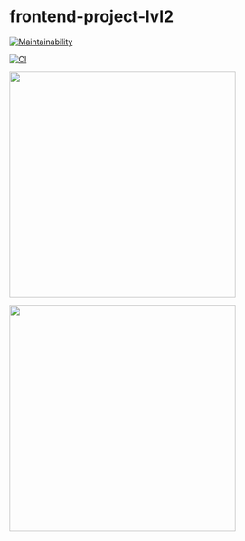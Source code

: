# frontend-project-lvl2

[![Maintainability](https://api.codeclimate.com/v1/badges/e6d214becbb8b771e950/maintainability)](https://codeclimate.com/github/DaniilStr/frontend-project-lvl2/maintainability)

[![CI](https://github.com/DaniilStr/frontend-project-lvl2/workflows/CI/badge.svg)](https://github.com/DaniilStr/frontend-project-lvl2/actions)

<p>
<a href="https://asciinema.org/a/KUlTJWyVVhvLVug0d8jSgZm8F" target="_blank"><img src="https://asciinema.org/a/KUlTJWyVVhvLVug0d8jSgZm8F.svg" width="400" /></a>
</p>

<p>
<a href="https://asciinema.org/a/gGSlUN50vwwnsEC20FdT0ccK1" target="_blank"><img src="https://asciinema.org/a/gGSlUN50vwwnsEC20FdT0ccK1.svg" width="400" /></a>
</p>